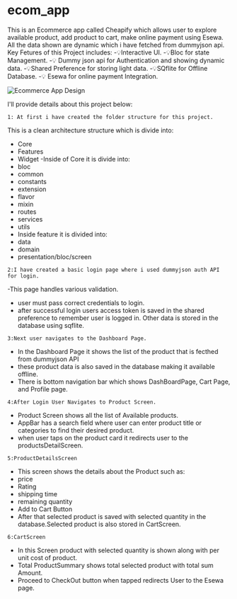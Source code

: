 # ecom_app

This is an Ecommerce app called Cheapify which allows user to explore available product, add product to cart, make online payment using Esewa.
All the data shown are dynamic which i have fetched from dummyjson api.
Key Fetures of this Project includes:
      -💡Interactive UI.
      -💡Bloc for state Management.
      -💡 Dummy json api for Authentication and showing dynamic data.
      -💡Shared Preference for storing light data.
      -💡SQflite for Offline Database.
      -💡 Esewa for online payment Integration.

   ![Ecommerce App Design](https://github.com/user-attachments/assets/fd38ffb4-d609-4918-87ef-29ee4742615d)

I'll provide details about this project below:


    1: At first i have created the folder structure for this project.
   This is a clean architecture structure which is divide into:
   - Core
   - Features
   - Widget
   -Inside of Core it is divide into:
   - bloc
   - common
   - constants
   - extension
   - flavor
   - mixin
   - routes
   - services
   - utils
   - Inside feature it is divided into:
   - data
   - domain
   - presentation/bloc/screen



    2:I have created a basic login page where i used dummyjson auth API for login.
 
   -This page handles various validation.
   - user must pass correct credentials to login.
   - after successful login users access token is saved in the shared preference to remember 
    user is logged in. Other data is stored in the database using sqflite.
    
    3:Next user navigates to the Dashboard Page.
   - In the Dashboard Page it shows the list of the product that is fecthed from dummyjson API
   - these product data is also saved in the database making it available offline.
   - There is bottom navigation bar which shows DashBoardPage, Cart Page, and Profile page.

    4:After Login User Navigates to Product Screen.
   - Product Screen shows all the list of Available products.
   - AppBar has a search field where user can enter product title or categories to find their desired product.
   - when user taps on the product card it redirects user to the productsDetailScreen.

    5:ProductDetailsScreen 
   - This screen shows the details about the Product such as:
   - price
   - Rating
   - shipping time
   - remaining quantity
   - Add to Cart Button
   - After that selected product is saved with selected quantity in the database.Selected product is also stored in CartScreen.

    6:CartScreen 
   - In this Screen product with selected quantity is shown along with per unit cost of product.
   - Total ProductSummary shows total selected product with total sum Amount.
   - Proceed to CheckOut button when tapped redirects User to the Esewa page.
     
